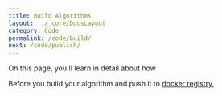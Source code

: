 ```yaml
---
title: Build Algorithms
layout: ../_core/DocsLayout
category: Code
permalink: /code/build/
next: /code/publish/
---
```


On this page, you'll learn in detail about how 

Before you build your algorithm and push it to [docker registry](https://kube-hpc.github.io/api-server/docs.html), 